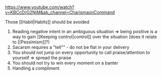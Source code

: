 https://www.youtube.com/watch?v=KBCcDrG2NjM&ab_channel=CharismaonCommand

Those [[Habit|Habits]] should be avoided

1. Reading negative intent in an ambiguous situation => being positive is a way to gain [[Keeping control|control]] over the situation (does it relate to [[Pessimism]]?)
2. Sacarsm requires a "tell"" - do not be flat in your delivery
3. You should not jump on every opportunity to call praise/attention to yourself => spread the praise
4. You should not try to win every moment on a banter
5. Handling a compliment
